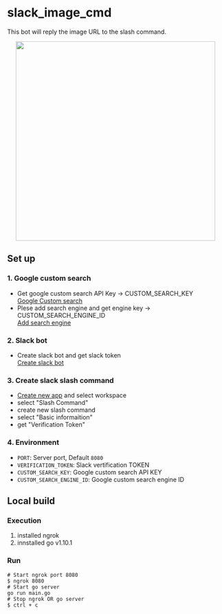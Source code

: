 # slack_image_cmd
This bot will reply the image URL to the slash command.
<div align="center">
  <img src="https://qiita-image-store.s3.amazonaws.com/0/81341/e11d9792-19b4-f391-554b-30db0169ebfc.gif" height=464 wigth=720>
</div>

## Set up
### 1. Google custom search
- Get google custom search API Key -> CUSTOM_SEARCH_KEY
<br>[Google Custom search](https://developers.google.com/custom-search/json-api/v1/overview?hl=en)
- Plese add search engine and get engine key -> CUSTOM_SEARCH_ENGINE_ID
<br>[Add search engine](https://cse.google.com/manage/all)

### 2. Slack bot
- Create slack bot and get slack token
<br>[Create slack bot](https://slack.com/customize/slackbot)

### 3. Create slack slash command
- [Create new app](https://api.slack.com/apps?new_app=1) and select workspace
- select "Slash Command"
- create new slash command
- select "Basic informaition"
- get "Verification Token"

### 4. Environment
- `PORT`: Server port, Default `8080`
- `VERIFICATION_TOKEN`: Slack vertification TOKEN
- `CUSTOM_SEARCH_KEY`: Google custom search API KEY
- `CUSTOM_SEARCH_ENGINE_ID`: Google custom search engine ID

## Local build
### Execution
1. installed ngrok
2. innstalled go v1.10.1

### Run
```
# Start ngrok port 8080
$ ngrok 8080
# Start go server
go run main.go
# Stop ngrok OR go server
$ ctrl + c
```
